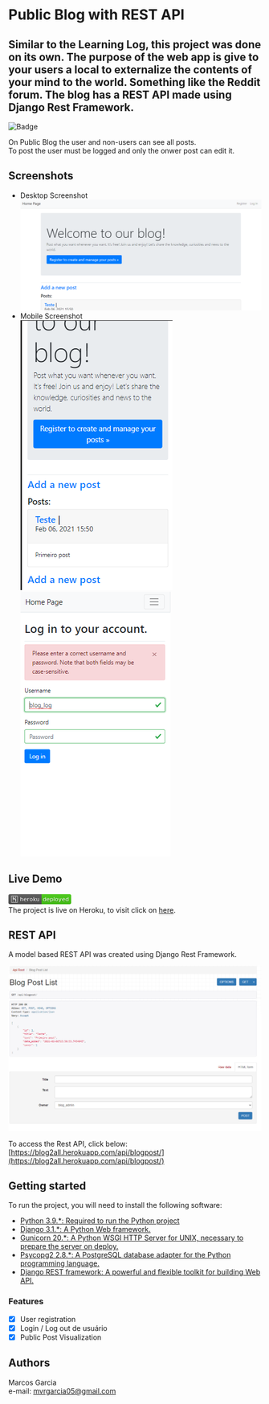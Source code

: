 Public Blog with REST API
======

Similar to the Learning Log, this project was done on its own. The purpose of the web app is give to your users a local to externalize the contents of your mind to the world. Something like the Reddit forum.
The blog has a REST API made using Django Rest Framework.
------

![Badge](https://img.shields.io/badge/Blog-Public%20Blog-yellowgreen)

On Public Blog the user and non-users can see all posts.  
To post the user must be logged and only the onwer post can edit it.

## Screenshots

- Desktop Screenshot  
![](screenshots/1.png)
- Mobile Screenshot  
![](screenshots/3.png)  
![](screenshots/4.png)

## Live Demo

![](screenshots/heroku.png)  
The project is live on Heroku, to visit click on [here](https://blog2all.herokuapp.com/).

## REST API

A model based REST API was created using Django Rest Framework.

![](screenshots/rest_api.png)

To access the Rest API, click below:
[https://blog2all.herokuapp.com/api/blogpost/](https://blog2all.herokuapp.com/api/blogpost/)

## Getting started

To run the project, you will need to install the following software:

- [Python 3.9.*: Required to run the Python project](https://www.python.org/ftp/python/3.9.2/python-3.9.2-amd64.exe)
- [Django 3.1.*:  A Python Web framework.](https://pypi.org/project/Django/)
- [Gunicorn 20.*: A Python WSGI HTTP Server for UNIX, necessary to prepare the server on deploy.](https://pypi.org/project/gunicorn/)
- [Psycopg2 2.8.*: A PostgreSQL database adapter for the Python programming language.](https://pypi.org/project/psycopg2/)
- [Django REST framework: A powerful and flexible toolkit for building Web API.](https://www.django-rest-framework.org/)

### Features

- [x] User registration
- [x] Login / Log out de usuário
- [x] Public Post Visualization

## Authors

Marcos Garcia   
e-mail: mvrgarcia05@gmail.com
